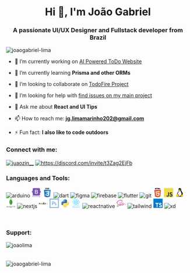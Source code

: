 <h1 align="center">Hi 👋, I'm João Gabriel</h1>
<h3 align="center">A passionate UI/UX Designer and Fullstack developer from Brazil</h3>

<p align="left"> <img src="https://komarev.com/ghpvc/?username=joaogabriel-lima&label=Profile%20views&color=0e75b6&style=flat" alt="joaogabriel-lima" /> </p>

- 🔭 I’m currently working on [AI Powered ToDo Website](https://github.com/JoaoGabriel-Lima/notemock_website)

- 🌱 I’m currently learning **Prisma and other ORMs**

- 👯 I’m looking to collaborate on [TodoFire Project](https://github.com/TodoFire-OSS/todofire)

- 🤝 I’m looking for help with [find issues on my main project](https://github.com/JoaoGabriel-Lima/notemock_website)

- 💬 Ask me about **React and UI Tips**

- 📫 How to reach me: **jg.limamarinho202@gmail.com**

- ⚡ Fun fact: **I also like to code outdoors**

<h3 align="left">Connect with me:</h3>
<p align="left">
<a href="https://twitter.com/juaozin__" target="blank"><img align="center" src="https://raw.githubusercontent.com/rahuldkjain/github-profile-readme-generator/master/src/images/icons/Social/twitter.svg" alt="juaozin__" height="30" width="40" /></a>
<a href="https://discord.gg/https://discord.com/invite/t3Zag2EjFb" target="blank"><img align="center" src="https://raw.githubusercontent.com/rahuldkjain/github-profile-readme-generator/master/src/images/icons/Social/discord.svg" alt="https://discord.com/invite/t3Zag2EjFb" height="30" width="40" /></a>
</p>

<h3 align="left">Languages and Tools:</h3>
<div align="left">
  <img src="https://cdn.worldvectorlogo.com/logos/arduino-1.svg" alt="arduino" width="26" height="26"/>
  <img src="https://raw.githubusercontent.com/devicons/devicon/master/icons/bootstrap/bootstrap-plain-wordmark.svg" alt="bootstrap" width="26" height="26"/>
  <img src="https://raw.githubusercontent.com/devicons/devicon/master/icons/css3/css3-original-wordmark.svg" alt="css3" width="26" height="26"/>
  <img src="https://www.vectorlogo.zone/logos/dartlang/dartlang-icon.svg" alt="dart" width="26" height="26"/>
  <img src="https://www.vectorlogo.zone/logos/figma/figma-icon.svg" alt="figma" width="26" height="26"/>
  <img src="https://www.vectorlogo.zone/logos/firebase/firebase-icon.svg" alt="firebase" width="26" height="26"/>
  <img src="https://www.vectorlogo.zone/logos/flutterio/flutterio-icon.svg" alt="flutter" width="26" height="26"/>
  <img src="https://www.vectorlogo.zone/logos/git-scm/git-scm-icon.svg" alt="git" width="26" height="26"/>
  <img src="https://raw.githubusercontent.com/devicons/devicon/master/icons/html5/html5-original-wordmark.svg" alt="html5" width="26" height="26"/>
  <img src="https://raw.githubusercontent.com/devicons/devicon/master/icons/javascript/javascript-original.svg" alt="javascript" width="26" height="26"/>
  <img src="https://raw.githubusercontent.com/devicons/devicon/master/icons/linux/linux-original.svg" alt="linux" width="26" height="26"/>
  <img src="https://raw.githubusercontent.com/devicons/devicon/master/icons/mongodb/mongodb-original-wordmark.svg" alt="mongodb" width="26" height="26"/>
  <img src="https://cdn.worldvectorlogo.com/logos/nextjs-2.svg" alt="nextjs" width="26" height="26"/>
  <img src="https://raw.githubusercontent.com/devicons/devicon/master/icons/nodejs/nodejs-original-wordmark.svg" alt="nodejs" width="26" height="26"/>
  <img src="https://raw.githubusercontent.com/devicons/devicon/master/icons/photoshop/photoshop-line.svg" alt="photoshop" width="26" height="26"/>
  <img src="https://raw.githubusercontent.com/devicons/devicon/master/icons/python/python-original.svg" alt="python" width="26" height="26"/>
  <img src="https://raw.githubusercontent.com/devicons/devicon/master/icons/react/react-original-wordmark.svg" alt="react" width="26" height="26"/>
  <img src="https://reactnative.dev/img/header_logo.svg" alt="reactnative" width="26" height="26"/>
  <img src="https://raw.githubusercontent.com/devicons/devicon/master/icons/sass/sass-original.svg" alt="sass" width="26" height="26"/>
  <img src="https://www.vectorlogo.zone/logos/tailwindcss/tailwindcss-icon.svg" alt="tailwind" width="26" height="26"/>
  <img src="https://raw.githubusercontent.com/devicons/devicon/master/icons/typescript/typescript-original.svg" alt="typescript" width="26" height="26"/>
  <img src="https://cdn.worldvectorlogo.com/logos/adobe-xd.svg" alt="xd" width="26" height="26"/> 
</div>

&nbsp;
<h3 align="left">Support:</h3>
<p><a href="https://ko-fi.com/joaolima"> <img align="left" src="https://cdn.ko-fi.com/cdn/kofi3.png?v=3" height="50" width="210" alt="joaolima" /></a></p><br><br>
<br/>

<img align="left" src="https://github-readme-stats.vercel.app/api?username=joaogabriel-lima&show_icons=true&locale=en&theme=github_dark" alt="joaogabriel-lima" />



